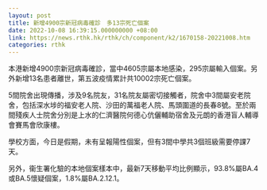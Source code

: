 ```yaml
---
layout: post
title: 新增4900宗新冠病毒確診　多13宗死亡個案
date: 2022-10-08 16:39:15.000000000 +08:00
link: https://news.rthk.hk/rthk/ch/component/k2/1670158-20221008.htm
categories: rthk
---
```


本港新增4900宗新冠病毒確診，當中4605宗屬本地感染，295宗屬輸入個案。另外新增13名患者離世，第五波疫情累計共10002宗死亡個案。

5間院舍出現傳播，涉及9名院友，31名院友屬密切接觸者，院舍中3間屬安老院舍，包括深水埗的福安老人院、沙田的萬福老人院、馬頭圍道的長春8號。至於兩間殘疾人士院舍分別是上水的仁濟醫院何德心伉儷輔助宿舍及元朗的香港盲人輔導會賽馬會欣康樓。

學校方面，今日是假期，未有呈報陽性個案，但有3間中學共3個班級需要停課7天。

另外，衞生署化驗的本地個案樣本中，最新7天移動平均比例顯示，93.8%屬BA.4或BA.5懷疑個案，1.8%屬BA.2.12.1。
